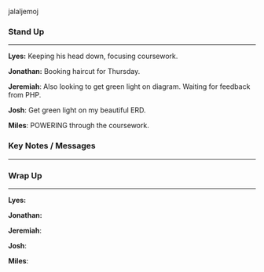 jalaljemoj
### Stand Up
___
__Lyes:__ Keeping his head down, focusing coursework.


__Jonathan:__ 
Booking haircut for Thursday.

__Jeremiah__: 
Also looking to get green light on diagram. Waiting for feedback from PHP.

__Josh__: 
Get green light on my beautiful ERD.

__Miles__: 
POWERING through the coursework.
### Key Notes / Messages
___




### Wrap Up
___
__Lyes:__ 

__Jonathan:__ 

__Jeremiah__: 

__Josh__: 

__Miles__: 
